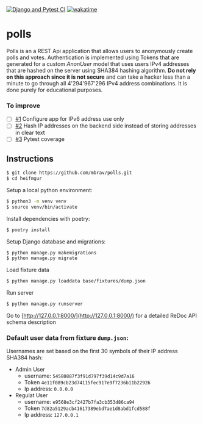 [![Django and Pytest CI](https://github.com/mbrav/polls/actions/workflows/django.yml/badge.svg)](https://github.com/mbrav/polls/actions/workflows/django.yml)
[![wakatime](https://wakatime.com/badge/user/54ad05ce-f39b-4fa3-9f2a-6fe4b1c53ba4/project/6f9b9719-dd0c-4d89-a5fa-709edfe36471.svg)](https://wakatime.com/badge/user/54ad05ce-f39b-4fa3-9f2a-6fe4b1c53ba4/project/6f9b9719-dd0c-4d89-a5fa-709edfe36471)

# polls

Polls is an a REST Api application that allows users to anonymously create polls and votes. Authentication is implemented using Tokens that are generated for a custom _AnonUser_ model that uses users IPv4 addresses that are hashed on the server using SHA384 hashing algorithm. **Do not rely on this approach since it is not secure** and can take a hacker less than a minute to go through all 4'294'967'296 IPv4 address combinations. It is done purely for educational purposes.

### To improve

-   [ ] [#1](https://github.com/mbrav/polls/issues/1) Configure app for IPv6 address use only
-   [ ] [#2](https://github.com/mbrav/polls/issues/2) Hash IP addresses on the backend side instead of storing addresses in clear text
-   [ ] [#3](https://github.com/mbrav/polls/issues/3) Pytest coverage

## Instructions

```bash
$ git clone https://github.com/mbrav/polls.git
$ cd heifmgur
```

Setup a local python environment:

```bash
$ python3 -m venv venv
$ source venv/bin/activate
```

Install dependencies with poetry:

```bash
$ poetry install
```

Setup Django database and migrations:

```bash
$ python manage.py makemigrations
$ python manage.py migrate
```

Load fixture data

```bash
$ python manage.py loaddata base/fixtures/dump.json
```

Run server

```bash
$ python manage.py runserver
```

Go to [http://127.0.0.1:8000/](http://127.0.0.1:8000/) for a detailed ReDoc API schema description

### Default user data from fixture `dump.json`:

Usernames are set based on the first 30 symbols of their IP address SHA384 hash:

-   Admin User
    -   username: `54580887f3f91d797f39d14c9d7a16`
    -   Token `4e11f089cb23d74115fec917e9f7236b11b22926`
    -   Ip address: `0.0.0.0`
-   Regulat User
    -   username: `e9568e3cf2427b7fa3cb353d86ca94`
    -   Token `7d82a5129acb41617389ebd7ae1d8abd1fcd588f`
    -   Ip address: `127.0.0.1`
